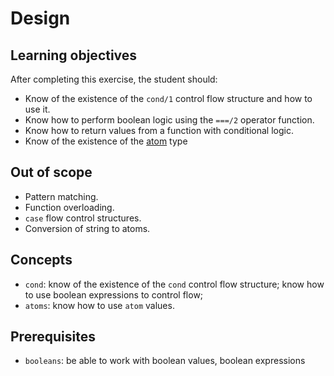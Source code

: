 # Design

## Learning objectives

After completing this exercise, the student should:

- Know of the existence of the `cond/1` control flow structure and how to use it.
- Know how to perform boolean logic using the `===/2` operator function.
- Know how to return values from a function with conditional logic.
- Know of the existence of the [atom][atom] type

## Out of scope

- Pattern matching.
- Function overloading.
- `case` flow control structures.
- Conversion of string to atoms.

## Concepts

- `cond`: know of the existence of the `cond` control flow structure; know how to use boolean expressions to control flow;
- `atoms`: know how to use `atom` values.

## Prerequisites

- `booleans`: be able to work with boolean values, boolean expressions

[atom]: https://hexdocs.pm/elixir/basic-types.html#atoms
